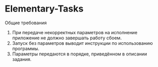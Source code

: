 # Elementary-Tasks
  Общие требования 
1. При передаче некорректных параметров на исполнение приложение не должно завершать работу сбоем. 
2. Запуск без параметров выводит инструкции по использованию программы. 
3. Параметры передаются в порядке, приведённом в описании задания.
